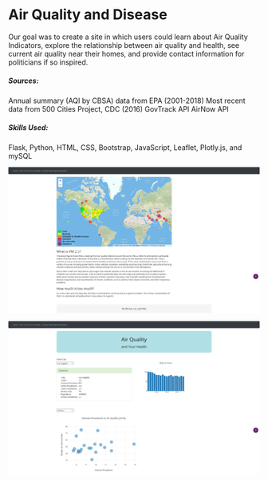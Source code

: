 # Air Quality and Disease

Our goal was to create a site in which users could learn about Air Quality Indicators, explore the relationship between air quality and health, see current air quality near their homes, and provide contact information for politicians if so inspired.  

##### Sources: 
Annual summary (AQI by CBSA) data from EPA (2001-2018)
Most recent data from 500 Cities Project, CDC (2016)
GovTrack API
AirNow API

##### Skills Used:
Flask, Python, HTML, CSS, Bootstrap, JavaScript, Leaflet, Plotly.js, and mySQL


![1](https://raw.githubusercontent.com/robeaseab/Air-Quality-and-Disease/master/Output/Screenshot_2019-06-24%20Air%20Quality%20and%20Disease(1).png)

![2](https://raw.githubusercontent.com/robeaseab/Air-Quality-and-Disease/master/Output/Screenshot_2019-06-24%20Air%20Quality%20and%20Disease.png)

